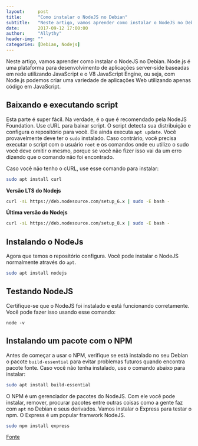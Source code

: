 ```yaml
---
layout:     post
title:      "Como instalar o NodeJS no Debian"
subtitle:   "Neste artigo, vamos aprender como instalar o NodeJS no Debian"
date:       2017-09-12 17:00:00
author:     "Allythy"
header-img: ""
categories: [Debian, Nodejs]
---
```


Neste artigo, vamos aprender como instalar o NodeJS no Debian. Node.js é uma plataforma para desenvolvimento de aplicações server-side baseadas em rede utilizando JavaScript e o V8 JavaScript Engine, ou seja, com Node.js podemos criar uma variedade de aplicações Web utilizando apenas código em JavaScript.

## Baixando e executando script

Esta parte é super fácil. Na verdade, é o que é recomendado pela NodeJS Foundation. Use cURL para baixar script. O script detecta sua distribuição e configura o repositório para você. Ele ainda executa `apt update`. Você provavelmente deve ter o `sudo` instalado. Caso contrário, você precisa executar o script com o usuário `root` e os comandos onde eu utilizo o sudo você deve omitir o mesmo, porque se você não fizer isso vai da um erro dizendo que o comando não foi encontrado.

Caso você não tenho o cURL, use esse comando para instalar:
```bash
sudo apt install curl
```

__Versão LTS do Nodejs__
```bash
curl -sL https://deb.nodesource.com/setup_6.x | sudo -E bash -
```

__Última versão do Nodejs__
```bash
curl -sL https://deb.nodesource.com/setup_8.x | sudo -E bash -
```

## Instalando o NodeJs

Agora que temos o repositório configura. Você pode instalar o NodeJS normalmente através do `apt`.
```bash
sudo apt install nodejs
```

## Testando NodeJS

Certifique-se que o NodeJS foi instalado e está funcionando corretamente. Você pode fazer isso usando esse comando:
```nodejs
node -v
```

## Instalando um pacote com o NPM

Antes de começar a usar o NPM, verifique se está instalado no seu Debian o pacote `build-essential` para evitar problemas futuros quando encontra pacote fonte. Caso você não tenha instalado, use o comando abaixo para instalar:
```bash
sudo apt install build-essential
```

O NPM é um gerenciador de pacotes do NodeJS. Com ele você pode instalar, remover, procurar pacotes entre outras coisas como a gente faz com `apt` no Debian e seus derivados. Vamos instalar o Express para testar o npm. O Express é um popular  framwork NodeJS.

```bash
sudo npm install express
```

<a href="https://linuxconfig.org/how-to-install-nodejs-on-debian-9-stretch-linux" target="_ blank">Fonte</a>
